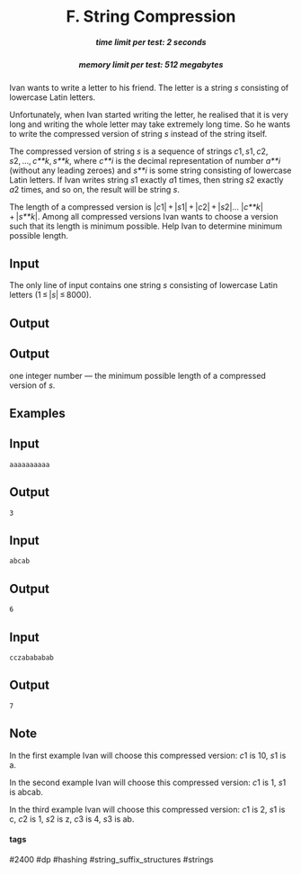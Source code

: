 <h1 style='text-align: center;'> F. String Compression</h1>

<h5 style='text-align: center;'>time limit per test: 2 seconds</h5>
<h5 style='text-align: center;'>memory limit per test: 512 megabytes</h5>

Ivan wants to write a letter to his friend. The letter is a string *s* consisting of lowercase Latin letters.

Unfortunately, when Ivan started writing the letter, he realised that it is very long and writing the whole letter may take extremely long time. So he wants to write the compressed version of string *s* instead of the string itself.

The compressed version of string *s* is a sequence of strings *c*1, *s*1, *c*2, *s*2, ..., *c**k*, *s**k*, where *c**i* is the decimal representation of number *a**i* (without any leading zeroes) and *s**i* is some string consisting of lowercase Latin letters. If Ivan writes string *s*1 exactly *a*1 times, then string *s*2 exactly *a*2 times, and so on, the result will be string *s*.

The length of a compressed version is |*c*1| + |*s*1| + |*c*2| + |*s*2|... |*c**k*| + |*s**k*|. Among all compressed versions Ivan wants to choose a version such that its length is minimum possible. Help Ivan to determine minimum possible length.

## Input

The only line of input contains one string *s* consisting of lowercase Latin letters (1 ≤ |*s*| ≤ 8000).

## Output

## Output

 one integer number — the minimum possible length of a compressed version of *s*.

## Examples

## Input


```
aaaaaaaaaa  

```
## Output


```
3  

```
## Input


```
abcab  

```
## Output


```
6  

```
## Input


```
cczabababab  

```
## Output


```
7  

```
## Note

In the first example Ivan will choose this compressed version: *c*1 is 10, *s*1 is a.

In the second example Ivan will choose this compressed version: *c*1 is 1, *s*1 is abcab.

In the third example Ivan will choose this compressed version: *c*1 is 2, *s*1 is c, *c*2 is 1, *s*2 is z, *c*3 is 4, *s*3 is ab.



#### tags 

#2400 #dp #hashing #string_suffix_structures #strings 
